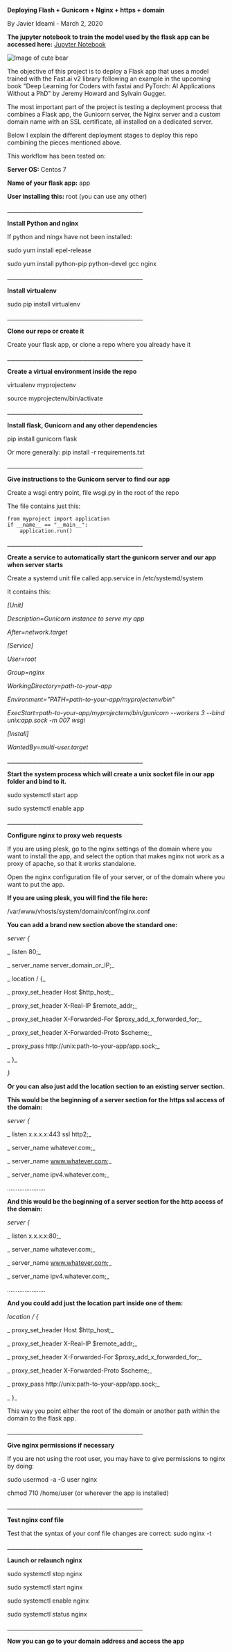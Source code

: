 **Deploying Flash + Gunicorn + Nginx + https + domain**

By Javier Ideami - March 2, 2020

**The jupyter notebook to train the model used by the flask app can be accessed here:**
[Jupyter Notebook](https://github.com/javismiles/bear-detector-flask-deploy/blob/master/resources/model.ipynb)

![Image of cute bear](https://github.com/javismiles/bear-detector-flask-deploy/blob/master/resources/bears/cutebear.jpg?raw=true)

The objective of this project is to deploy a Flask app that uses a model trained with the Fast.ai v2 library following an example in the upcoming book &quot;Deep Learning for Coders with fastai and PyTorch: AI Applications Without a PhD&quot; by Jeremy Howard and Sylvain Gugger.

The most important part of the project is testing a deployment process that combines a Flask app, the Gunicorn server, the Nginx server and a custom domain name with an SSL certificate, all installed on a dedicated server.

Below I explain the different deployment stages to deploy this repo combining the pieces mentioned above.

This workflow has been tested on:

**Server OS:** Centos 7

**Name of your flask app:** app

**User installing this:** root (you can use any other)

\_\_\_\_\_\_\_\_\_\_\_\_\_\_\_\_\_\_\_\_\_\_\_\_\_\_\_\_\_\_\_\_\_\_\_\_\_\_\_\_\_\_\_\_\_\_\_\_\_

**Install Python and nginx**

If python and ningx have not been installed:

sudo yum install epel-release

sudo yum install python-pip python-devel gcc nginx

\_\_\_\_\_\_\_\_\_\_\_\_\_\_\_\_\_\_\_\_\_\_\_\_\_\_\_\_\_\_\_\_\_\_\_\_\_\_\_\_\_\_\_\_\_\_\_\_\_

**Install virtualenv**

sudo pip install virtualenv

\_\_\_\_\_\_\_\_\_\_\_\_\_\_\_\_\_\_\_\_\_\_\_\_\_\_\_\_\_\_\_\_\_\_\_\_\_\_\_\_\_\_\_\_\_\_\_\_\_

**Clone our repo or create it**

Create your flask app, or clone a repo where you already have it

\_\_\_\_\_\_\_\_\_\_\_\_\_\_\_\_\_\_\_\_\_\_\_\_\_\_\_\_\_\_\_\_\_\_\_\_\_\_\_\_\_\_\_\_\_\_\_\_\_

**Create a virtual environment inside the repo**

virtualenv myprojectenv

source myprojectenv/bin/activate

\_\_\_\_\_\_\_\_\_\_\_\_\_\_\_\_\_\_\_\_\_\_\_\_\_\_\_\_\_\_\_\_\_\_\_\_\_\_\_\_\_\_\_\_\_\_\_\_\_

**Install flask, Gunicorn and any other dependencies**

pip install gunicorn flask

Or more generally: pip install -r requirements.txt

\_\_\_\_\_\_\_\_\_\_\_\_\_\_\_\_\_\_\_\_\_\_\_\_\_\_\_\_\_\_\_\_\_\_\_\_\_\_\_\_\_\_\_\_\_\_\_\_\_

**Give instructions to the Gunicorn server to find our app**

Create a wsgi entry point, file wsgi.py in the root of the repo

The file contains just this:

```
from myproject import application
if __name__ == "__main__":
    application.run()
```

\_\_\_\_\_\_\_\_\_\_\_\_\_\_\_\_\_\_\_\_\_\_\_\_\_\_\_\_\_\_\_\_\_\_\_\_\_\_\_\_\_\_\_\_\_\_\_\_\_

**Create a service to automatically start the gunicorn server and our app when server starts**

Create a systemd unit file called app.service in /etc/systemd/system

It contains this:

_[Unit]_

_Description=Gunicorn instance to serve my app_

_After=network.target_

_[Service]_

_User=root_

_Group=nginx_

_WorkingDirectory=path-to-your-app_

_Environment=&quot;PATH=path-to-your-app/myprojectenv/bin&quot;_

_ExecStart=path-to-your-app/myprojectenv/bin/gunicorn --workers 3 --bind unix:app.sock -m 007 wsgi_

_[Install]_

_WantedBy=multi-user.target_

\_\_\_\_\_\_\_\_\_\_\_\_\_\_\_\_\_\_\_\_\_\_\_\_\_\_\_\_\_\_\_\_\_\_\_\_\_\_\_\_\_\_\_\_\_\_\_\_\_

**Start the system process which will create a unix socket file in our app folder and bind to it.**

sudo systemctl start app

sudo systemctl enable app

\_\_\_\_\_\_\_\_\_\_\_\_\_\_\_\_\_\_\_\_\_\_\_\_\_\_\_\_\_\_\_\_\_\_\_\_\_\_\_\_\_\_\_\_\_\_\_\_\_

**Configure nginx to proxy web requests**

If you are using plesk, go to the nginx settings of the domain where you want to install the app, and select the option that makes nginx not work as a proxy of apache, so that it works standalone.

Open the nginx configuration file of your server, or of the domain where you want to put the app.

**If you are using plesk, you will find the file here:**

/var/www/vhosts/system/domain/conf/nginx.conf

**You can add a brand new section above the standard one:**

_server {_

_    listen 80;_

_    server\_name server\_domain\_or\_IP;_

_    location / {_

_        proxy\_set\_header Host $http\_host;_

_        proxy\_set\_header X-Real-IP $remote\_addr;_

_        proxy\_set\_header X-Forwarded-For $proxy\_add\_x\_forwarded\_for;_

_        proxy\_set\_header X-Forwarded-Proto $scheme;_

_        proxy\_pass http://unix:path-to-your-app/app.sock;_

_    }_

_}_

**Or you can also just add the location section to an existing server section.**

**This would be the beginning of a server section for the https ssl access of the domain:**

_server {_

_        listen x.x.x.x:443 ssl http2;_

_        server\_name whatever.com;_

_        server\_name www.whatever.com;_

_        server\_name ipv4.whatever.com;_

_…………………._

**And this would be the beginning of a server section for the http access of the domain:**

_server {_

_        listen x.x.x.x:80;_

_        server\_name whatever.com;_

_        server\_name www.whatever.com;_

_        server\_name ipv4.whatever.com;_

_…………………._

**And you could add just the location part inside one of them:**

_location / {_

_        proxy\_set\_header Host $http\_host;_

_        proxy\_set\_header X-Real-IP $remote\_addr;_

_        proxy\_set\_header X-Forwarded-For $proxy\_add\_x\_forwarded\_for;_

_        proxy\_set\_header X-Forwarded-Proto $scheme;_

_        proxy\_pass http://unix:path-to-your-app/app.sock;_

_    }_

This way you point either the root of the domain or another path within the domain to the flask app.

\_\_\_\_\_\_\_\_\_\_\_\_\_\_\_\_\_\_\_\_\_\_\_\_\_\_\_\_\_\_\_\_\_\_\_\_\_\_\_\_\_\_\_\_\_\_\_\_\_

**Give nginx permissions if necessary**

If you are not using the root user, you may have to give permissions to nginx by doing:

sudo usermod -a -G user nginx

chmod 710 /home/user (or wherever the app is installed)

\_\_\_\_\_\_\_\_\_\_\_\_\_\_\_\_\_\_\_\_\_\_\_\_\_\_\_\_\_\_\_\_\_\_\_\_\_\_\_\_\_\_\_\_\_\_\_\_\_

**Test nginx conf file**

Test that the syntax of your conf file changes are correct: sudo nginx -t

\_\_\_\_\_\_\_\_\_\_\_\_\_\_\_\_\_\_\_\_\_\_\_\_\_\_\_\_\_\_\_\_\_\_\_\_\_\_\_\_\_\_\_\_\_\_\_\_\_

**Launch or relaunch nginx**

sudo systemctl stop nginx

sudo systemctl start nginx

sudo systemctl enable nginx

sudo systemctl status nginx

\_\_\_\_\_\_\_\_\_\_\_\_\_\_\_\_\_\_\_\_\_\_\_\_\_\_\_\_\_\_\_\_\_\_\_\_\_\_\_\_\_\_\_\_\_\_\_\_\_

**Now you can go to your domain address and access the app**
